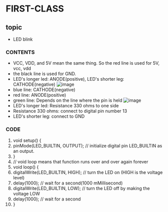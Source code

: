 # FIRST-CLASS

## topic
- LED blink
### CONTENTS
- VCC, VDD, and 5V mean the same thing. So the red line is used for 5V, vcc, vdd
- the black line is used for GND.
- LED's longer led: ANODE(positive), LED's shorter leg: CATHODE(negative)
![image](https://user-images.githubusercontent.com/102523600/173241461-b521b81c-461b-446f-a09d-ccd35dd4d0b4.png)
- blue line: CATHODE(negative)
- red line: ANODE(positive)
- green line: Depends on the line where the pin is held
![image](https://user-images.githubusercontent.com/102523600/173241719-9aad257a-0d9b-4c8d-aa08-a6cc272b2d37.png)
- LED's longer led: Resistance 330 ohms to one side
- Resistance 330 ohms: connect to digital pin number 13
- LED's shorter leg: connect to GND
### CODE
1. void setup() {
2. pinMode(LED_BUILTIN, OUTPUT); // initialize digital pin LED_BUILTIN as an output.
3. }
4. // void loop means that function runs over and over again forever
5. void loop() {
6. digitalWrite(LED_BUILTIN, HIGH);  // turn the LED on (HIGH is the voltage level)
7. delay(1000);                       // wait for a second(1000 mMillisecond)
8. digitalWrite(LED_BUILTIN, LOW);   // turn the LED off by making the voltage LOW
9. delay(1000);                       // wait for a second
10. }
